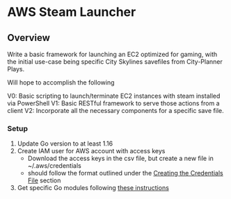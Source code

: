 # AWS Steam Launcher

## Overview

Write a basic framework for launching an EC2 optimized for gaming, with the initial use-case being specific City Skylines savefiles from City-Planner Plays.

Will hope to accomplish the following

V0: Basic scripting to launch/terminate EC2 instances with steam installed via PowerShell
V1: Basic RESTful framework to serve those actions from a client
V2: Incorporate all the necessary components for a specific save file.

### Setup

1. Update Go version to at least 1.16
2. Create IAM user for AWS account with access keys
    * Download the access keys in the csv file, but create a new file in ~/.aws/credentials
    * should follow the format outlined under the [Creating the Credentials File](https://docs.aws.amazon.com/sdk-for-go/v1/developer-guide/configuring-sdk.html) section
3. Get specific Go modules following [these instructions](https://aws.github.io/aws-sdk-go-v2/docs/getting-started/)